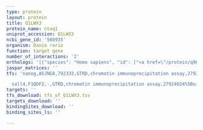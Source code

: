 ```yaml
---
type: protein
layout: protein
title: Q1LWX3
protein_name: ntaq1
uniprot_accession: Q1LWX3
ncbi_gene_id: '560935'
organism: Danio rerio
function: target gene
number_of_interactions: '2'
orthologs: '[{"species": "Homo sapiens", "id": ["<a href=\"/protein/q96ha8\">Q96HA8</a>"]}, {"species": "Mus musculus", "id": ["<a href=\"/protein/q80wb5\">Q80WB5</a>"]}, {"species": "Rattus norvegicus", "id": ["<a href=\"/protein/q5bjv9\">Q5BJV9</a>"]}, {"species": "Drosophila melanogaster", "id": ["<a href=\"/protein/q7k2y9\">Q7K2Y9</a>"]}, {"species": "Caenorhabditis elegans", "id": ["<a href=\"/protein/q21775\">Q21775</a>"]}]'
jaspar_matrices: ''
tfs: 'nanog,A5JNG8,792333,GTRD,chromatin immunoprecipitation assay,27924024%5Buid%5D,No

  sall4,F1QDF2,-,GTRD,chromatin immunoprecipitation assay,27924024%5Buid%5D,No'
targets: ''
tfs_download: tfs_of_Q1LWX3.tsv
targets_download: ''
bindingSites_download: ''
binding_sites_ls: ''

---
```

